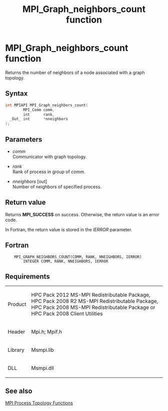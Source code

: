 ﻿---
title: MPI_Graph_neighbors_count function
TOCTitle: MPI_Graph_neighbors_count function
ms:assetid: f2d8fdf3-1487-4301-9519-191f21af68c2
ms:mtpsurl: https://msdn.microsoft.com/en-us/library/Dn473389(v=VS.85)
ms:contentKeyID: 59360925
ms.date: 03/28/2018
mtps_version: v=VS.85
f1_keywords:
- MPI_GRAPH_NEIGHBORS_COUNT
- mpif/MPI_Graph_neighbors_count
- mpi/MPI_GRAPH_NEIGHBORS_COUNT
dev_langs:
- C++
- C
---

# MPI\_Graph\_neighbors\_count function

Returns the number of neighbors of a node associated with a graph topology.

## Syntax

``` c++
int MPIAPI MPI_Graph_neighbors_count(
        MPI_Comm comm,
        int      rank,
  _Out_ int      *nneighbors
);
```

## Parameters

  - *comm*  
    Communicator with graph topology.

  - *rank*  
    Rank of process in group of *comm*.

  - *nneighbors* \[out\]  
    Number of neighbors of specified process.

## Return value

Returns **MPI\_SUCCESS** on success. Otherwise, the return value is an error code.

In Fortran, the return value is stored in the *IERROR* parameter.

## Fortran

``` FORTRAN
    MPI_GRAPH_NEIGHBORS_COUNT(COMM, RANK, NNEIGHBORS, IERROR)
        INTEGER COMM, RANK, NNEIGHBORS, IERROR
```

## Requirements

<table>
<colgroup>
<col  />
<col  />
</colgroup>
<tbody>
<tr class="odd">
<td><p>Product</p></td>
<td><p>HPC Pack 2012 MS-MPI Redistributable Package, HPC Pack 2008 R2 MS-MPI Redistributable Package, HPC Pack 2008 MS-MPI Redistributable Package or HPC Pack 2008 Client Utilities</p></td>
</tr>
<tr class="even">
<td><p>Header</p></td>
<td>Mpi.h;
Mpif.h</td>
</tr>
<tr class="odd">
<td><p>Library</p></td>
<td>Msmpi.lib</td>
</tr>
<tr class="even">
<td><p>DLL</p></td>
<td>Msmpi.dll</td>
</tr>
</tbody>
</table>


## See also

[MPI Process Topology Functions](mpi-process-topology-functions.md)

